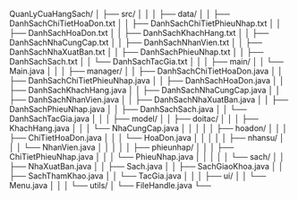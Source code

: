 QuanLyCuaHangSach/
│
├── src/
│   │
│   ├── data/
│   │   ├── DanhSachChiTietHoaDon.txt
│   │   ├── DanhSachChiTietPhieuNhap.txt
│   │   ├── DanhSachHoaDon.txt
│   │   ├── DanhSachKhachHang.txt
│   │   ├── DanhSachNhaCungCap.txt
│   │   ├── DanhSachNhanVien.txt
│   │   ├── DanhSachNhaXuatBan.txt
│   │   ├── DanhSachPhieuNhap.txt
│   │   ├── DanhSachSach.txt
│   │   └── DanhSachTacGia.txt
│   │
│   ├── main/
│   │   └── Main.java
│   │
│   ├── manager/
│   │   ├── DanhSachChiTietHoaDon.java
│   │   ├── DanhSachChiTietPhieuNhap.java
│   │   ├── DanhSachHoaDon.java
│   │   ├── DanhSachKhachHang.java
│   │   ├── DanhSachNhaCungCap.java
│   │   ├── DanhSachNhanVien.java
│   │   ├── DanhSachNhaXuatBan.java
│   │   ├── DanhSachPhieuNhap.java
│   │   ├── DanhSachSach.java
│   │   └── DanhSachTacGia.java
│   │
│   ├── model/
│   │   ├── doitac/
│   │   │   ├── KhachHang.java
│   │   │   └── NhaCungCap.java
│   │   │
│   │   ├── hoadon/
│   │   │   ├── ChiTietHoaDon.java
│   │   │   └── HoaDon.java
│   │   │
│   │   ├── nhansu/
│   │   │   └── NhanVien.java
│   │   │
│   │   ├── phieunhap/
│   │   │   ├── ChiTietPhieuNhap.java
│   │   │   └── PhieuNhap.java
│   │   │
│   │   └── sach/
│   │       ├── NhaXuatBan.java
│   │       ├── Sach.java
│   │       ├── SachGiaoKhoa.java
│   │       ├── SachThamKhao.java
│   │       └── TacGia.java
│   │
│   ├── ui/
│   │   └── Menu.java
│   │
│   └── utils/
│       └── FileHandle.java
└──
